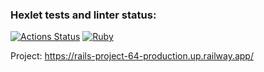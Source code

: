 ### Hexlet tests and linter status:
[![Actions Status](https://github.com/Kroch4ka/rails-project-64/workflows/hexlet-check/badge.svg)](https://github.com/Kroch4ka/rails-project-64/actions)
[![Ruby](https://github.com/Kroch4ka/rails-project-64/actions/workflows/rubyonrails.yml/badge.svg)](https://github.com/Kroch4ka/rails-project-64/actions/workflows/rubyonrails.yml)

Project: https://rails-project-64-production.up.railway.app/
